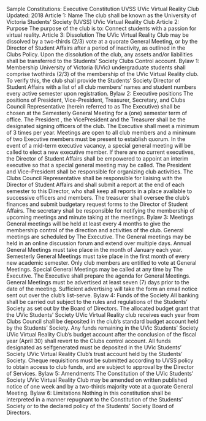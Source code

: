 Sample Constitutions: Executive Constitution
UVSS UVic Virtual Reality Club
Updated: 2018
Article 1: Name
The club shall be known as the University of Victoria Students’ Society
(UVSS)
UVic Virtual Reality Club
Article 2: Purpose
The purpose of the club is to:
Connect students with a passion for virtual reality.
Article 3: Dissolution
The UVic Virtual Reality Club may be dissolved by a two-thirds (2/3) vote at a quorate
General Meeting, or by the Director of Student Affairs after a period of inactivity, as
outlined in the Clubs Policy.
Upon the dissolution of the club, any assets and/or liabilities shall be transferred to
the Students’ Society Clubs Control account.
Bylaw 1: Membership
University of Victoria (UVic) undergraduate students shall comprise twothirds (2/3) of
the membership of the UVic Virtual Reality club. To verify this, the club shall provide
the Students’ Society Director of Student Affairs with a list of all club members’ names
and student numbers every active semester upon registration.
Bylaw 2: Executive positions
The positions of President, Vice-President, Treasurer, Secretary, and Clubs Council
Representative (herein referred to as The Executive) shall be chosen at the Semesterly
General Meeting for a (one) semester term of office. The President , the VicePresident
and the Treasurer shall be the designated signing officers of the club. The
Executive shall meet a minimum of 3 times per year. Meetings are open to all club
members and a minimum of two Executive members must be present to establish
quorum. 
In the event of a mid-term executive vacancy, a special general meeting will be called
to elect a new executive member. If there are no current executives, the Director of
Student Affairs shall be empowered to appoint an interim executive so that a special
general meeting may be called. The President and Vice–President shall be responsible
for organizing club activities. The Clubs Council Representative shall be responsible for
liaising with the Director of Student Affairs and shall submit a report at the end of
each semester to this Director, who shall keep all reports in a place available to
successive officers and members. The treasurer shall oversee the club’s finances and
submit budgetary request forms to the Director of Student Affairs. The secretary shall
be responsible for notifying the membership of upcoming meetings and minute taking
at the meetings.
Bylaw 3: Meetings
General meetings will be held at least every 4 months to give the membership control
of the direction and activities of the club. General meetings are scheduled by The
Executive. The General meetings may be held in an online discussion forum and
extend over multiple days.
Annual General Meetings must take place in the month of January each year.
Semesterly General Meetings must take place in the first month of every new
academic semester.
Only club members are entitled to vote at General Meetings. Special General Meetings
may be called at any time by The Executive. The Executive shall prepare the agenda
for General Meetings. General Meetings must be advertised at least seven (7) days
prior to the date of the meeting. Sufficient advertising will take the form an email
notice sent out over the club’s list-serve.
Bylaw 4: Funds of the Society
All banking shall be carried out subject to the rules and regulations of the Students’
Society as set out by the Board of Directors. The allocated budget grant that the UVic
Students’ Society UVic Virtual Reality club receives each year from Clubs
Council shall be deposited in the club’s standard budget account held by the
Students’ Society. Any funds remaining in the UVic Students’ Society UVic Virtual
Reality Club’s budget account after the conclusion of the fiscal year
(April 30) shall revert to the Clubs control account. All funds designated as selfgenerated
must be deposited in the UVic Students’ Society UVic Virtual Reality Club’s
trust account held by the Students’ Society. Cheque requisitions must be submitted
according to UVSS policy to obtain access to club funds, and are subject to approval by
the Director of Services. 
Bylaw 5: Amendments
The Constitution of the UVic Students’ Society UVic Virtual Reality Club may be
amended on written published notice of one week and by a two-thirds majority vote
at a quorate General Meeting.
Bylaw 6: Limitations
Nothing in this constitution shall be interpreted in a manner repugnant to the
Constitution of the Students’ Society or to the declared policy of the Students’ Society
Board of Directors. 

